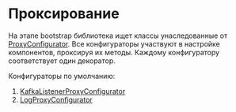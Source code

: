 # Проксирование 
На этапе bootstrap библиотека ищет классы унаследованные от [ProxyConfigurator](../ioc/anotations/proxy/proxy_configurator.py).
Все конфигураторы участвуют в настройке компонентов, проксируя их методы. Каждому конфигуратору соответствует один декоратор.

Конфигураторы по умолчанию:
1) [KafkaListenerProxyConfigurator](./proxyConfigurators/kafka_listener.md)
2) [LogProxyConfigurator](./proxyConfigurators/log.md)
